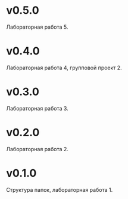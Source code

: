 # v0.5.0

Лабораторная работа 5.

# v0.4.0

Лабораторная работа 4, групповой проект 2.

# v0.3.0

Лабораторная работа 3.

# v0.2.0

Лабораторная работа 2.

# v0.1.0

Структура папок, лабораторная работа 1.